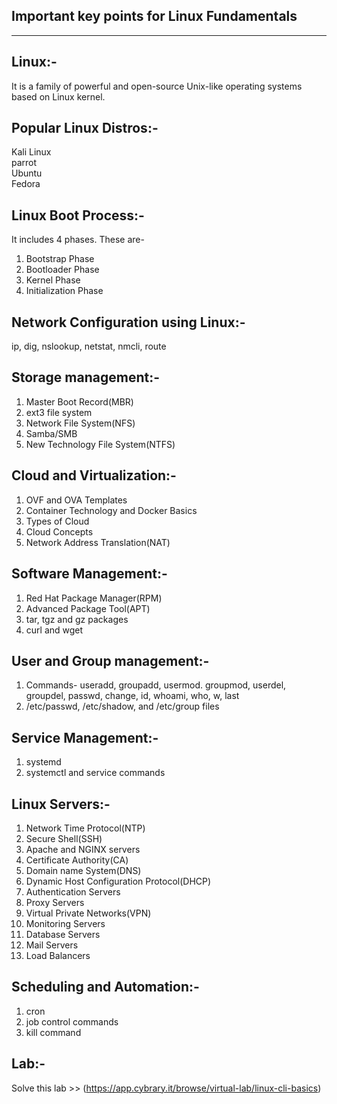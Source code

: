 ## Important key points for Linux Fundamentals
------------------------------
## Linux:-
It is a family of powerful and open-source Unix-like operating systems based on Linux kernel.

## Popular Linux Distros:-
Kali Linux<br>
parrot<br>
Ubuntu<br>
Fedora<br>

## Linux Boot Process:-
It includes 4 phases. These are-
1. Bootstrap Phase
2. Bootloader Phase
3. Kernel Phase
4. Initialization Phase


## Network Configuration using Linux:-
ip, dig, nslookup, netstat, nmcli, route

## Storage management:-
1. Master Boot Record(MBR)
2. ext3 file system
3. Network File System(NFS)
4. Samba/SMB
5. New Technology File System(NTFS)

## Cloud and Virtualization:-
1. OVF and OVA Templates
2. Container Technology and Docker Basics
3. Types of Cloud
4. Cloud Concepts
5. Network Address Translation(NAT)

## Software Management:-
1. Red Hat Package Manager(RPM)
2. Advanced Package Tool(APT)
3. tar, tgz and gz packages
4. curl and wget

## User and Group management:-
1. Commands- useradd, groupadd, usermod. groupmod, userdel, groupdel, passwd, change, id, whoami, who, w, last
2. /etc/passwd, /etc/shadow, and /etc/group files

## Service  Management:-
1. systemd
2. systemctl and service commands


## Linux Servers:-
1. Network Time Protocol(NTP)
2. Secure Shell(SSH)
3. Apache and NGINX servers
4. Certificate Authority(CA)
5. Domain name System(DNS)
6. Dynamic Host Configuration Protocol(DHCP)
7. Authentication Servers
8. Proxy Servers
9. Virtual Private Networks(VPN)
10. Monitoring Servers
11. Database Servers
12. Mail Servers
13. Load Balancers

## Scheduling and Automation:-
1. cron
2. job control commands
3. kill command

## Lab:-
Solve this lab >> (https://app.cybrary.it/browse/virtual-lab/linux-cli-basics)
